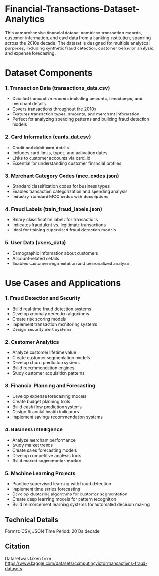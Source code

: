 # Financial-Transactions-Dataset-Analytics
This comprehensive financial dataset combines transaction records, customer information, and card data from a banking institution, spanning across the 2010s decade. The dataset is designed for multiple analytical purposes, including synthetic fraud detection, customer behavior analysis, and expense forecasting.
# Dataset Components
### 1. Transaction Data (transactions_data.csv)
- Detailed transaction records including amounts, timestamps, and merchant details
- Covers transactions throughout the 2010s
- Features transaction types, amounts, and merchant information
- Perfect for analyzing spending patterns and building fraud detection models
### 2. Card Information (cards_dat.csv)
- Credit and debit card details
- Includes card limits, types, and activation dates
- Links to customer accounts via card_id
- Essential for understanding customer financial profiles
### 3. Merchant Category Codes (mcc_codes.json)
- Standard classification codes for business types
- Enables transaction categorization and spending analysis
- Industry-standard MCC codes with descriptions
### 4. Fraud Labels (train_fraud_labels.json)
- Binary classification labels for transactions
- Indicates fraudulent vs. legitimate transactions
- Ideal for training supervised fraud detection models
### 5. User Data (users_data)
- Demographic information about customers
- Account-related details
- Enables customer segmentation and personalized analysis
# Use Cases and Applications
### 1. Fraud Detection and Security
- Build real-time fraud detection systems
- Develop anomaly detection algorithms
- Create risk scoring models
- Implement transaction monitoring systems
- Design security alert systems
### 2. Customer Analytics
- Analyze customer lifetime value
- Create customer segmentation models
- Develop churn prediction systems
- Build recommendation engines
- Study customer acquisition patterns
### 3. Financial Planning and Forecasting
- Develop expense forecasting models
- Create budget planning tools
- Build cash flow prediction systems
- Design financial health indicators
- Implement savings recommendation systems
### 4. Business Intelligence
- Analyze merchant performance
- Study market trends
- Create sales forecasting models
- Develop competitive analysis tools
- Build market segmentation models
### 5. Machine Learning Projects
- Practice supervised learning with fraud detection
- Implement time series forecasting
- Develop clustering algorithms for customer segmentation
- Create deep learning models for pattern recognition
- Build reinforcement learning systems for automated decision making
## Technical Details
Format: CSV, JSON
Time Period: 2010s decade
## Citation
Datasetwas taken from https://www.kaggle.com/datasets/computingvictor/transactions-fraud-datasets
